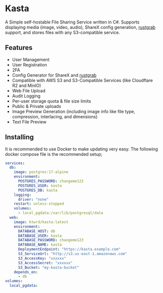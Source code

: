 # Kasta
A Simple self-hostable File Sharing Service written in C#. Supports displaying media (image, video, audio), ShareX config generation, [rustgrab](https://github.com/ktwrd/rustgrab) support, and stores files with any S3-compatible service.

## Features
- User Management
- User Registration
- 2FA
- Config Generator for ShareX and [rustgrab](https://github.com/ktwrd/rustgrab)
- Compatible with AWS S3 and S3-Compatible Services (like Cloudflare R2 and MinIO)
- Web File Upload
- Audit Logging
- Per-user storage quota & file size limits
- Public & Private uploads
- Image Preview Generation (including image info like file type, compression, interlacing, and dimensions)
- Text File Preview

## Installing
It is recommended to use Docker to make updating very easy. The following docker compose file is the recommended setup;
```yml
services:
  db:
    image: postgres:17-alpine
    environment:
      POSTGRES_PASSWORD: changeme123
      POSTGRES_USER: kasta
      POSTGRES_DB: kasta
    logging:
      driver: "none"
    restart: unless-stopped
    volumes:
      - local_pgdata:/var/lib/postgresql/data
  web:
    image: ktwrd/kasta:latest
    environment:
      DATABASE_HOST: db
      DATABASE_USER: kasta
      DATABASE_PASSWORD: changeme123
      DATABASE_NAME: kasta
      DeploymentEndpoint: "https://kasta.example.com"
      S3_ServiceUrl: "http://s3.us-east-1.amazonaws.com"
      S3_AccessKey: "xxxxxx"
      S3_AccessSecret: "xxxxxx"
      S3_Bucket: "my-kasta-bucket"
    depends_on:
      - db
volumes:
  local_pgdata:
```